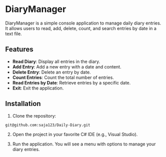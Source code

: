 # DiaryManager

DiaryManager is a simple console application to manage daily diary entries. It allows users to read, add, delete, count, and search entries by date in a text file.

## Features

- **Read Diary**: Display all entries in the diary.
- **Add Entry**: Add a new entry with a date and content.
- **Delete Entry**: Delete an entry by date.
- **Count Entries**: Count the total number of entries.
- **Read Entries by Date**: Retrieve entries by a specific date.
- **Exit**: Exit the application.

## Installation

1. Clone the repository:

```sh
git@github.com:saja123/Daily-Diary.git
```

2. Open the project in your favorite C# IDE (e.g., Visual Studio).

3. Run the application. You will see a menu with options to manage your diary entries.